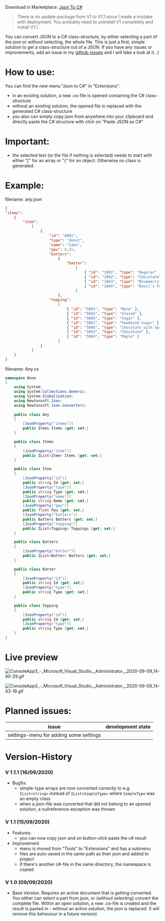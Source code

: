 Download in Marketplace:
[Json To C#](https://marketplace.visualstudio.com/items?itemName=MatthiasBurger.JsonToCSharp)

> There is no update-package from V1 to V1.1 since I made a mistake with deployment. You probably need to uninstall V1 completely and install V1.1 

You can convert JSON to a C# class-structure, by either selecting a part of the json or without selecting, the whole file.
This is just a first, simple solution to get a class-structure out of a JSON. If you have any issues or improvements, add an issue in my [github-issues](https://github.com/matthiasburger/Json2Csharp-Issues/issues) and I will take a look at it. :)

# How to use:

You can find the new menu "Json to C#" in "Extensions".

* in an existing solution, a new .cs-file is opened containing the C# class-structure
* without an existing solution, the opened file is replaced with the generated C# class-structure
* you also can simply copy json from anywhere into your clipboard and directly paste the C# structure with click on "Paste JSON as C#"

# Important:
 * the selected text (or the file if nothing is selected) needs to start with either "[" for an array or "{" for an object. Otherwise no class is generated.

# Example:

filename: any.json
```json
{
"items":
    {
        "item":
            [
                {
                    "id": "0001",
                    "type": "donut",
                    "name": "Cake",
                    "ppu": 0.55,
                    "batters":
                        {
                            "batter":
                                [
                                    { "id": "1001", "type": "Regular" },
                                    { "id": "1002", "type": "Chocolate" },
                                    { "id": "1003", "type": "Blueberry" },
                                    { "id": "1004", "type": "Devil's Food" }
                                ]
                        },
                    "topping":
                        [
                            { "id": "5001", "type": "None" },
                            { "id": "5002", "type": "Glazed" },
                            { "id": "5005", "type": "Sugar" },
                            { "id": "5007", "type": "Powdered Sugar" },
                            { "id": "5006", "type": "Chocolate with Sprinkles" },
                            { "id": "5003", "type": "Chocolate" },
                            { "id": "5004", "type": "Maple" }
                        ]
                }
            ]
    }
}
```

filename: Any.cs
```csharp
namespace None
{
    using System;
    using System.Collections.Generic;
    using System.Globalization;
    using Newtonsoft.Json;
    using Newtonsoft.Json.Converters;
    
    public class Any 
    {
        [JsonProperty("items")]
        public Items Items {get; set;}
    }

    public class Items 
    {
        [JsonProperty("item")]
        public IList<Item> Items {get; set;}
    }

    public class Item 
    {
        [JsonProperty("id")]
        public string Id {get; set;}
        [JsonProperty("type")]
        public string Type {get; set;}
        [JsonProperty("name")]
        public string Name {get; set;}
        [JsonProperty("ppu")]
        public float Ppu {get; set;}
        [JsonProperty("batters")]
        public Batters Batters {get; set;}
        [JsonProperty("topping")]
        public IList<Topping> Toppings {get; set;}
    }

    public class Batters 
    {
        [JsonProperty("batter")]
        public IList<Batter> Batters {get; set;}
    }

    public class Batter 
    {
        [JsonProperty("id")]
        public string Id {get; set;}
        [JsonProperty("type")]
        public string Type {get; set;}
    }

    public class Topping 
    {
        [JsonProperty("id")]
        public string Id {get; set;}
        [JsonProperty("type")]
        public string Type {get; set;}
    }
}
```

# Live preview

![ConsoleApp3_-_Microsoft_Visual_Studio__Administrator__2020-09-09_14-40-29.gif](ConsoleApp3_-_Microsoft_Visual_Studio__Administrator__2020-09-09_14-40-29.gif)

![ConsoleApp3_-_Microsoft_Visual_Studio__Administrator__2020-09-09_14-43-19.gif](ConsoleApp3_-_Microsoft_Visual_Studio__Administrator__2020-09-09_14-43-19.gif)

# Planned issues:
| issue | development state |
| --- | --- |
| settings-menu for adding some settings | |

# Version-History

### V 1.1.1 (16/09/2020)
* Bugfix:
  * simple-type arrays are now converted correctly to e.g. `IList<string>` instead of `IList<SimpleType>` where `SimpleType` was an empty class
  * when a json-file was converted that did not belong to an opened solution, a nullreference-exception was thrown

### V 1.1 (15/09/2020)
* Features: 
  * you can now copy json and on button-click paste the c# result
* Improvement
  * menu is moved from "Tools" to "Extensions" and has a submenu
  * files are auto-saved in the same path as their json and added to project
  * if there's another c#-file in the same directory, the namespace is copied

### V 1.0 (09/09/2020)
* Base Version. Requires an active document that is getting converted. You either can select a part from json, or (without selecting) convert the complete file. Within an open solution, a new .cs-file is created and the result is pasted in - without an active solution, the json is replaced. (I will remove this behaviour in a future version)

